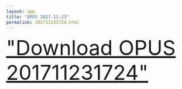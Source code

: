 ```yaml
---
layout: app
title: "OPUS 2017-11-23"
permalink: 201711231724.html
---
```

<div class="pure-g">
    <div class="pure-u-1-1" style="font-size: 4em">
        <a class="pure-button-primary" href="itms-services://?action=download-manifest&url=https%3A%2F%2Flitsungyisigono.github.io%2FTestScript%2Fmanifests%2F201711231724.plist"><i class="fa fa-download" aria-hidden="true"></i>"Download OPUS 201711231724"</a>
    </div>
</div>